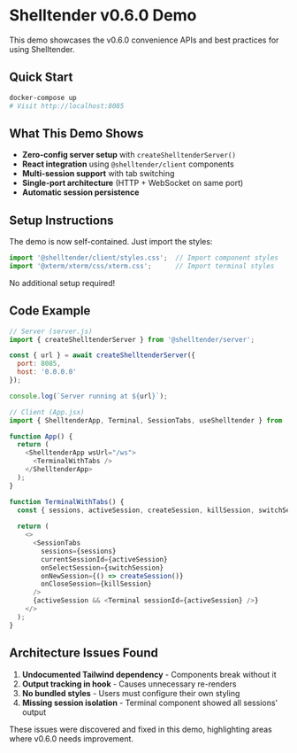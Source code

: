 # Shelltender v0.6.0 Demo

This demo showcases the v0.6.0 convenience APIs and best practices for using Shelltender.

## Quick Start

```bash
docker-compose up
# Visit http://localhost:8085
```

## What This Demo Shows

- **Zero-config server setup** with `createShelltenderServer()`
- **React integration** using `@shelltender/client` components
- **Multi-session support** with tab switching
- **Single-port architecture** (HTTP + WebSocket on same port)
- **Automatic session persistence**

## Setup Instructions

The demo is now self-contained. Just import the styles:

```javascript
import '@shelltender/client/styles.css';  // Import component styles
import '@xterm/xterm/css/xterm.css';      // Import terminal styles
```

No additional setup required!

## Code Example

```javascript
// Server (server.js)
import { createShelltenderServer } from '@shelltender/server';

const { url } = await createShelltenderServer({ 
  port: 8085,
  host: '0.0.0.0'
});

console.log(`Server running at ${url}`);
```

```javascript
// Client (App.jsx)
import { ShelltenderApp, Terminal, SessionTabs, useShelltender } from '@shelltender/client';

function App() {
  return (
    <ShelltenderApp wsUrl="/ws">
      <TerminalWithTabs />
    </ShelltenderApp>
  );
}

function TerminalWithTabs() {
  const { sessions, activeSession, createSession, killSession, switchSession } = useShelltender();
  
  return (
    <>
      <SessionTabs
        sessions={sessions}
        currentSessionId={activeSession}
        onSelectSession={switchSession}
        onNewSession={() => createSession()}
        onCloseSession={killSession}
      />
      {activeSession && <Terminal sessionId={activeSession} />}
    </>
  );
}
```

## Architecture Issues Found

1. **Undocumented Tailwind dependency** - Components break without it
2. **Output tracking in hook** - Causes unnecessary re-renders
3. **No bundled styles** - Users must configure their own styling
4. **Missing session isolation** - Terminal component showed all sessions' output

These issues were discovered and fixed in this demo, highlighting areas where v0.6.0 needs improvement.